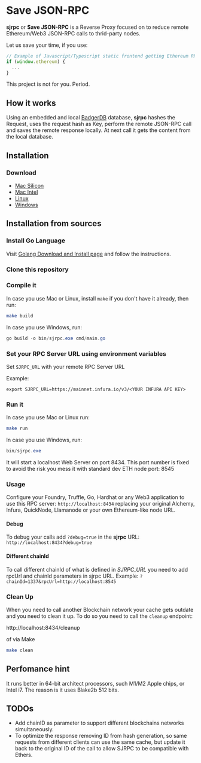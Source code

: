 # Save JSON-RPC

**sjrpc** or **Save JSON-RPC** is a Reverse Proxy focused on to reduce remote Ethereum/Web3 JSON-RPC calls to thrid-party nodes.

Let us save your time, if you use:

```javascript
// Example of Javascript/Typescript static frontend getting Ethereum RPC connection via browser embedded connection, such as Metamask
if (window.ethereum) { 
  ...
}
```

This project is not for you. Period.

## How it works

Using an embedded and local [BadgerDB](https://github.com/dgraph-io/badger) database, **sjrpc** hashes the Request,
uses the request hash as Key, perform the remote JSON-RPC call and saves the remote response locally. At next call it gets the content from the local database.

## Installation

### Download

- [Mac Silicon]("downloads/sjrpc-v0.1.0-mac-silicon")
- [Mac Intel]("downloads/sjrpc-v0.1.0-mac-intel")
- [Linux]("downloads/sjrpc-v0.1.0-linux-amd64")
- [Windows]("downloads/sjrpc-v0.1.0-windows-amd64.exe")

## Installation from sources

### Install Go Language

Visit [Golang Download and Install page](https://go.dev/doc/install) and follow the instructions.

### Clone this repository

### Compile it

In case you use Mac or Linux, install `make` if you don't have it already, then run:

```bash
make build
```

In case you use Windows, run:

```powershell
go build -o bin/sjrpc.exe cmd/main.go
```

### Set your RPC Server URL using environment variables

Set `SJRPC_URL` with your remote RPC Server URL

Example:

```shell
export SJRPC_URL=https://mainnet.infura.io/v3/<YOUR INFURA API KEY>
```

### Run it

In case you use Mac or Linux run:

```bash
make run
```

In case you use Windows, run:

```powershell
bin/sjrpc.exe
```

It will start a localhost Web Server on port 8434. This port number is fixed to avoid the risk you mess it with standard dev ETH node port: 8545

### Usage

Configure your Foundry, Truffle, Go, Hardhat or any Web3 application to use this RPC server: `http://localhost:8434` replacing your original 
Alchemy, Infura, QuickNode, Llamanode or your own Ethereum-like node URL.

#### Debug

To debug your calls add `?debug=true` in the **sjrpc** URL: `http://localhost:8434?debug=true`

#### Different chainId

To call different chainId of what is defined in *SJRPC_URL* you need to add rpcUrl and chainId parameters in sjrpc URL.
Example: `?chainId=1337&rpcUrl=http://localhost:8545`

### Clean Up

When you need to call another Blockchain network your cache gets outdate and you need to clean it up. To do so you need to call the `cleanup` endpoint:

http://localhost:8434/cleanup

of via Make

```bash
make clean 
```

## Perfomance hint

It runs better in 64-bit architect processors, such M1/M2 Apple chips, or Intel i7. The reason is it uses Blake2b 512 bits.

## TODOs

- Add chainID as parameter to support different blockchains networks simultaneously.
- To optimize the response removing ID from hash generation, so same requests from different clients can use the same cache,
but update it back to the original ID of the call to allow SJRPC to be compatible with Ethers.
